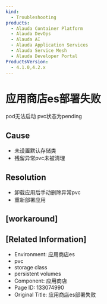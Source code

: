 ```yaml
---
kind:
  - Troubleshooting
products:
  - Alauda Container Platform
  - Alauda DevOps
  - Alauda AI
  - Alauda Application Services
  - Alauda Service Mesh
  - Alauda Developer Portal
ProductsVersion:
  - 4.1.0,4.2.x
---
```

<!-- A type of document that involves encountering a fault, diagnosing it, performing root cause analysis, and providing solutions. -->

# 应用商店es部署失败

pod无法启动 pvc状态为pending

## Cause
- 未设置默认存储类
- 残留异常pvc未被清理

## Resolution
- 卸载应用后手动删除异常pvc
- 重新部署应用

## [workaround]

## [Related Information]
- Environment: 应用商店es
- pvc
- storage class
- persistent volumes
- Component: 应用商店
- Page ID: 133074990
- Original Title: 应用商店es部署失败
